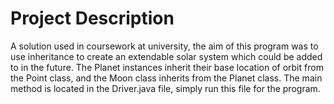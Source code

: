 # Project Description
A solution used in coursework at university, the aim of this program was to use inheritance to create an extendable solar system which could be added to in the future. The Planet instances inherit their base location of orbit from the Point class, and the Moon class inherits from the Planet class. The main method is located in the Driver.java file, simply run this file for the program. 
